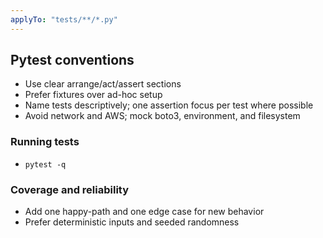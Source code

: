 ```yaml
---
applyTo: "tests/**/*.py"
---
```


## Pytest conventions

- Use clear arrange/act/assert sections
- Prefer fixtures over ad-hoc setup
- Name tests descriptively; one assertion focus per test where possible
- Avoid network and AWS; mock boto3, environment, and filesystem

### Running tests
- `pytest -q`

### Coverage and reliability
- Add one happy-path and one edge case for new behavior
- Prefer deterministic inputs and seeded randomness
